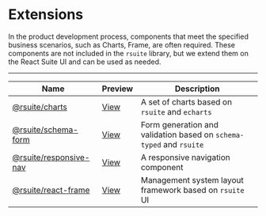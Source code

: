 # Extensions

In the product development process, components that meet the specified business scenarios, such as Charts, Frame, are often required. These components are not included in the `rsuite` library, but we extend them on the React Suite UI and can be used as needed.

----

| Name                               | Preview                  | Description                                                         |
| ---------------------------------- | ------------------------ | ------------------------------------------------------------------- |
| [@rsuite/charts][charts]           | [View][charts-docs]      | A set of charts based on `rsuite` and `echarts`                     |
| [@rsuite/schema-form][schema-form] | [View][schema-form-docs] | Form generation and validation based on `schema-typed` and `rsuite` |
| [@rsuite/responsive-nav][nav]      | [View][nav-docs]         | A responsive navigation component                                   |
| [@rsuite/react-frame][frame]       | [View][frame-docs]       | Management system layout framework based on `rsuite` UI             |




[schema-form]:https://github.com/rsuite/schema-form
[schema-form-docs]:https://rsuite.github.io/schema-form/
[charts]: https://github.com/rsuite/charts
[charts-docs]: https://charts.rsuitejs.com/
[nav]: https://github.com/rsuite/responsive-nav
[nav-docs]: https://rsuite.github.io/responsive-nav/
[frame]: https://github.com/rsuite/react-frame
[frame-docs]: https://rsuite.github.io/react-frame/

